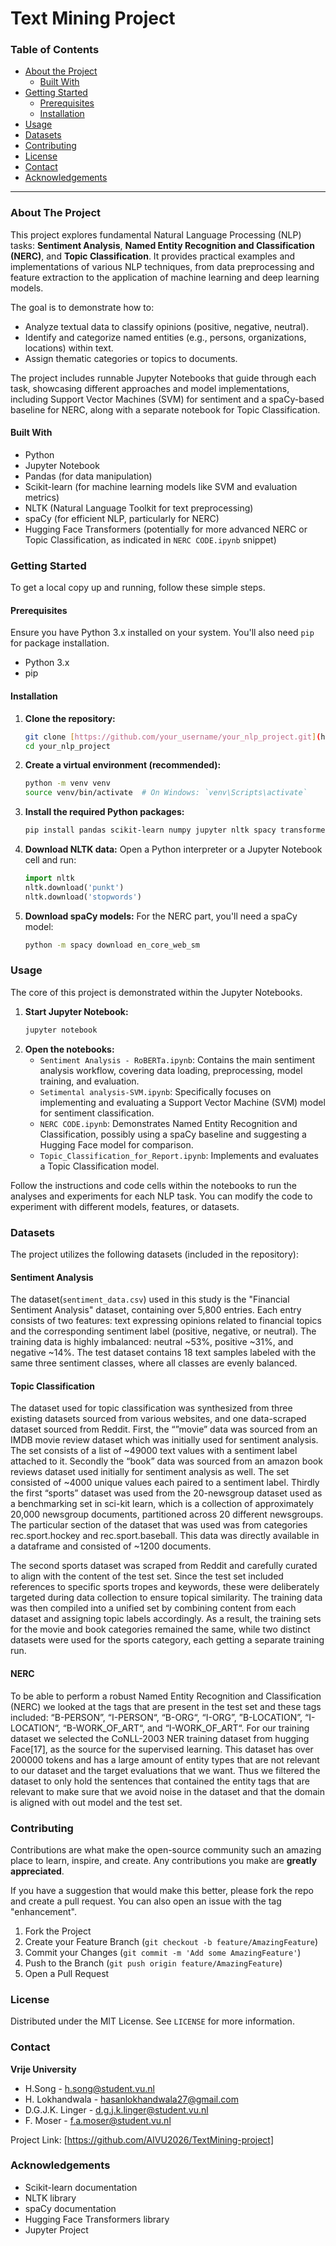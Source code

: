 # Text Mining Project

### Table of Contents

* [About the Project](#about-the-project)
    * [Built With](#built-with)
* [Getting Started](#getting-started)
    * [Prerequisites](#prerequisites)
    * [Installation](#installation)
* [Usage](#usage)
* [Datasets](#datasets)
* [Contributing](#contributing)
* [License](#license)
* [Contact](#contact)
* [Acknowledgements](#acknowledgements)

---


### About The Project

This project explores fundamental Natural Language Processing (NLP) tasks: **Sentiment Analysis**, **Named Entity Recognition and Classification (NERC)**, and **Topic Classification**. It provides practical examples and implementations of various NLP techniques, from data preprocessing and feature extraction to the application of machine learning and deep learning models.

The goal is to demonstrate how to:
* Analyze textual data to classify opinions (positive, negative, neutral).
* Identify and categorize named entities (e.g., persons, organizations, locations) within text.
* Assign thematic categories or topics to documents.

The project includes runnable Jupyter Notebooks that guide through each task, showcasing different approaches and model implementations, including Support Vector Machines (SVM) for sentiment and a spaCy-based baseline for NERC, along with a separate notebook for Topic Classification.

#### Built With

* Python
* Jupyter Notebook
* Pandas (for data manipulation)
* Scikit-learn (for machine learning models like SVM and evaluation metrics)
* NLTK (Natural Language Toolkit for text preprocessing)
* spaCy (for efficient NLP, particularly for NERC)
* Hugging Face Transformers (potentially for more advanced NERC or Topic Classification, as indicated in `NERC CODE.ipynb` snippet)

### Getting Started

To get a local copy up and running, follow these simple steps.

#### Prerequisites

Ensure you have Python 3.x installed on your system. You'll also need `pip` for package installation.

* Python 3.x
* pip

#### Installation

1.  **Clone the repository:**
    ```bash
    git clone [https://github.com/your_username/your_nlp_project.git](https://github.com/your_username/your_nlp_project.git)
    cd your_nlp_project
    ```
2.  **Create a virtual environment (recommended):**
    ```bash
    python -m venv venv
    source venv/bin/activate  # On Windows: `venv\Scripts\activate`
    ```
3.  **Install the required Python packages:**
    ```bash
    pip install pandas scikit-learn numpy jupyter nltk spacy transformers torch
    ```
4.  **Download NLTK data:**
    Open a Python interpreter or a Jupyter Notebook cell and run:
    ```python
    import nltk
    nltk.download('punkt')
    nltk.download('stopwords')

5.  **Download spaCy models:**
    For the NERC part, you'll need a spaCy model:
    ```bash
    python -m spacy download en_core_web_sm
    ```

### Usage

The core of this project is demonstrated within the Jupyter Notebooks.

1.  **Start Jupyter Notebook:**
    ```bash
    jupyter notebook
    ```
2.  **Open the notebooks:**
    * `Sentiment Analysis - RoBERTa.ipynb`: Contains the main sentiment analysis workflow, covering data loading, preprocessing, model training, and evaluation.
    * `Setimental analysis-SVM.ipynb`: Specifically focuses on implementing and evaluating a Support Vector Machine (SVM) model for sentiment classification.
    * `NERC CODE.ipynb`: Demonstrates Named Entity Recognition and Classification, possibly using a spaCy baseline and suggesting a Hugging Face model for comparison.
    * `Topic_Classification_for_Report.ipynb`: Implements and evaluates a Topic Classification model.

Follow the instructions and code cells within the notebooks to run the analyses and experiments for each NLP task. You can modify the code to experiment with different models, features, or datasets.

### Datasets

The project utilizes the following datasets (included in the repository):

#### Sentiment Analysis
 The dataset(`sentiment_data.csv`) used in this study is the "Financial Sentiment Analysis" dataset, containing over 5,800 entries. 
 Each entry consists of two features: text expressing opinions related to financial topics and the corresponding sentiment label (positive, negative, or neutral). 
 The training data is highly imbalanced: neutral ~53%, positive ~31%, and negative ~14%. 
 The test dataset contains 18 text samples labeled with the same three sentiment classes, where all classes are evenly balanced.

#### Topic Classification
The dataset used for topic classification was synthesized from three existing datasets sourced from various websites, and one data-scraped dataset sourced from Reddit. First, the “”movie” data was sourced from an IMDB movie review dataset which was initially used for sentiment analysis. The set consists of a list of ~49000 text values with a sentiment label attached to it. Secondly the “book” data was sourced from an amazon book reviews dataset used initially for sentiment analysis as well. The set consisted of ~4000 unique values each paired to a sentiment label. Thirdly the first “sports” dataset was used from the 20-newsgroup dataset used as a benchmarking set in sci-kit learn, which is a collection of approximately 20,000 newsgroup documents, partitioned across 20 different newsgroups. The particular section of the dataset that was used was from categories rec.sport.hockey and rec.sport.baseball. This data was directly available in a dataframe and consisted of ~1200 documents. 

The second sports dataset was scraped from Reddit and carefully curated to align with the content of the test set. Since the test set included references to specific sports tropes and keywords, these were deliberately targeted during data collection to ensure topical similarity. The training data was then compiled into a unified set by combining content from each dataset and assigning topic labels accordingly. As a result, the training sets for the movie and book categories remained the same, while two distinct datasets were used for the sports category, each getting a separate training run.

#### NERC
To be able to perform a robust Named Entity Recognition and Classification (NERC) we looked at the tags that are present in the test set and these tags included: “B-PERSON”, “I-PERSON“, “B-ORG“, “I-ORG”, ”B-LOCATION”, “I-LOCATION“, “B-WORK_OF_ART“, and “I-WORK_OF_ART“. For our training dataset we selected the CoNLL-2003 NER training dataset from hugging Face[17], as the source for the supervised learning. This dataset has over 200000 tokens and has a large amount of entity types that are not relevant to our dataset and the target evaluations that we want. Thus we filtered the dataset to only hold the sentences that contained the entity tags that are relevant to make sure that we avoid noise in the dataset and that the domain is aligned with out model and the test set. 


### Contributing

Contributions are what make the open-source community such an amazing place to learn, inspire, and create. Any contributions you make are **greatly appreciated**.

If you have a suggestion that would make this better, please fork the repo and create a pull request. You can also open an issue with the tag "enhancement".

1.  Fork the Project
2.  Create your Feature Branch (`git checkout -b feature/AmazingFeature`)
3.  Commit your Changes (`git commit -m 'Add some AmazingFeature'`)
4.  Push to the Branch (`git push origin feature/AmazingFeature`)
5.  Open a Pull Request

### License

Distributed under the MIT License. See `LICENSE` for more information.

### Contact

**Vrije University**
* H.Song - h.song@student.vu.nl
* H. Lokhandwala - hasanlokhandwala27@gmail.com
* D.G.J.K. Linger - d.g.j.k.linger@student.vu.nl
* F. Moser - f.a.moser@student.vu.nl

Project Link: [https://github.com/AIVU2026/TextMining-project]

### Acknowledgements

* Scikit-learn documentation
* NLTK library
* spaCy documentation
* Hugging Face Transformers library
* Jupyter Project
